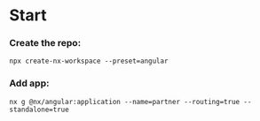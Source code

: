 # Start


### Create the repo:
 ```
npx create-nx-workspace --preset=angular
 ```

### Add app:
 ```
nx g @nx/angular:application --name=partner --routing=true --standalone=true
 ```
